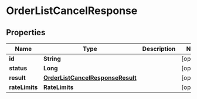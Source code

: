 

# OrderListCancelResponse


## Properties

| Name | Type | Description | Notes |
|------------ | ------------- | ------------- | -------------|
|**id** | **String** |  |  [optional] |
|**status** | **Long** |  |  [optional] |
|**result** | [**OrderListCancelResponseResult**](OrderListCancelResponseResult.md) |  |  [optional] |
|**rateLimits** | **RateLimits** |  |  [optional] |



